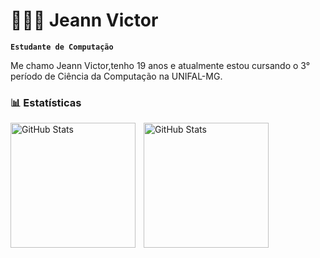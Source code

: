 # 👨🏻‍💻 Jeann Victor

**`Estudante de Computação`**

Me chamo Jeann Victor,tenho 19 anos e atualmente estou cursando o 3° período de Ciência da Computação na UNIFAL-MG. 

### 📊 Estatísticas

<p>
  <img 
    align="left" 
    alt="GitHub Stats" 
    height="200" 
    style="padding-right: 10px;" 
    src="https://github-readme-stats.vercel.app/api?username=JeannVictor&show_icons=true&theme=tokyonight&include_all_commits=true&locale=pt-br" 
  />

<img 
      align="left" 
      alt="GitHub Stats" 
      height="200" 
      src="https://github-readme-stats.vercel.app/api/top-langs/?username=JeannVictor&theme=tokyonight&layout=compact&custom_title=Tecnologias&langs_count=9" 
  />

</p>

 
